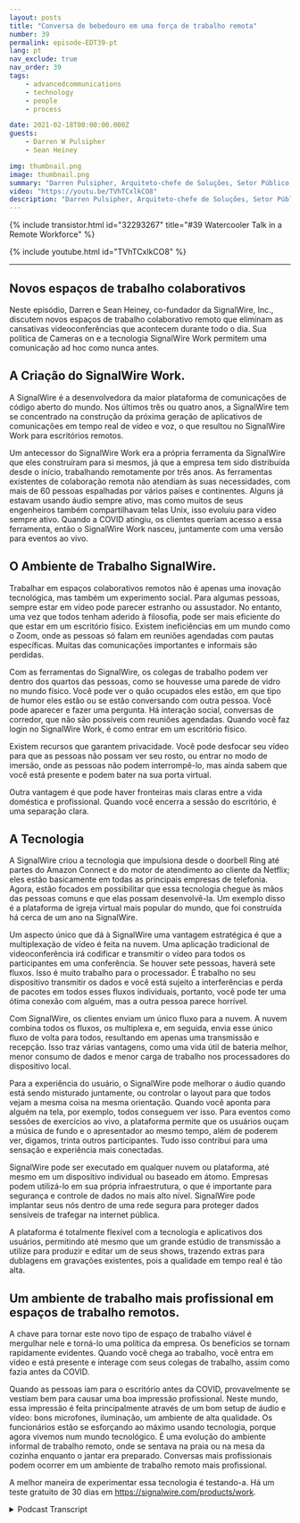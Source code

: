 ```yaml
---
layout: posts
title: "Conversa de bebedouro em uma força de trabalho remota"
number: 39
permalink: episode-EDT39-pt
lang: pt
nav_exclude: true
nav_order: 39
tags:
    - advancedcommunications
    - technology
    - people
    - process

date: 2021-02-18T00:00:00.000Z
guests:
    - Darren W Pulsipher
    - Sean Heiney

img: thumbnail.png
image: thumbnail.png
summary: "Darren Pulsipher, Arquiteto-chefe de Soluções, Setor Público, Intel, e Sean Heiney, co-fundador da SignalWire, Inc., discutem as políticas de trabalho remoto das empresas de câmeras ligadas e sua nova tecnologia de espaços de trabalho colaborativos remotos que promovem a comunicação ad hoc para sua equipe totalmente remota."
video: "https://youtu.be/TVhTCxlkCO8"
description: "Darren Pulsipher, Arquiteto-chefe de Soluções, Setor Público, Intel, e Sean Heiney, co-fundador da SignalWire, Inc., discutem as políticas de trabalho remoto das empresas de câmeras ligadas e sua nova tecnologia de espaços de trabalho colaborativos remotos que promovem a comunicação ad hoc para sua equipe totalmente remota."
---
```


<div>
{% include transistor.html id="32293267" title="#39 Watercooler Talk in a Remote Workforce" %}

{% include youtube.html id="TVhTCxlkCO8" %}
</div>

---

## Novos espaços de trabalho colaborativos

Neste episódio, Darren e Sean Heiney, co-fundador da SignalWire, Inc., discutem novos espaços de trabalho colaborativo remoto que eliminam as cansativas videoconferências que acontecem durante todo o dia. Sua política de Cameras on e a tecnologia SignalWire Work permitem uma comunicação ad hoc como nunca antes.

## A Criação do SignalWire Work.

A SignalWire é a desenvolvedora da maior plataforma de comunicações de código aberto do mundo. Nos últimos três ou quatro anos, a SignalWire tem se concentrado na construção da próxima geração de aplicativos de comunicações em tempo real de vídeo e voz, o que resultou no SignalWire Work para escritórios remotos.

Um antecessor do SignalWire Work era a própria ferramenta da SignalWire que eles construíram para si mesmos, já que a empresa tem sido distribuída desde o início, trabalhando remotamente por três anos. As ferramentas existentes de colaboração remota não atendiam às suas necessidades, com mais de 60 pessoas espalhadas por vários países e continentes. Alguns já estavam usando áudio sempre ativo, mas como muitos de seus engenheiros também compartilhavam telas Unix, isso evoluiu para vídeo sempre ativo. Quando a COVID atingiu, os clientes queriam acesso a essa ferramenta, então o SignalWire Work nasceu, juntamente com uma versão para eventos ao vivo.

## O Ambiente de Trabalho SignalWire.

Trabalhar em espaços colaborativos remotos não é apenas uma inovação tecnológica, mas também um experimento social. Para algumas pessoas, sempre estar em vídeo pode parecer estranho ou assustador. No entanto, uma vez que todos tenham aderido à filosofia, pode ser mais eficiente do que estar em um escritório físico. Existem ineficiências em um mundo como o Zoom, onde as pessoas só falam em reuniões agendadas com pautas específicas. Muitas das comunicações importantes e informais são perdidas.

Com as ferramentas do SignalWire, os colegas de trabalho podem ver dentro dos quartos das pessoas, como se houvesse uma parede de vidro no mundo físico. Você pode ver o quão ocupados eles estão, em que tipo de humor eles estão ou se estão conversando com outra pessoa. Você pode aparecer e fazer uma pergunta. Há interação social, conversas de corredor, que não são possíveis com reuniões agendadas. Quando você faz login no SignalWire Work, é como entrar em um escritório físico.

Existem recursos que garantem privacidade. Você pode desfocar seu vídeo para que as pessoas não possam ver seu rosto, ou entrar no modo de imersão, onde as pessoas não podem interrompê-lo, mas ainda sabem que você está presente e podem bater na sua porta virtual.

Outra vantagem é que pode haver fronteiras mais claras entre a vida doméstica e profissional. Quando você encerra a sessão do escritório, é uma separação clara.

## A Tecnologia

A SignalWire criou a tecnologia que impulsiona desde o doorbell Ring até partes do Amazon Connect e do motor de atendimento ao cliente da Netflix; eles estão basicamente em todas as principais empresas de telefonia. Agora, estão focados em possibilitar que essa tecnologia chegue às mãos das pessoas comuns e que elas possam desenvolvê-la. Um exemplo disso é a plataforma de igreja virtual mais popular do mundo, que foi construída há cerca de um ano na SignalWire.

Um aspecto único que dá à SignalWire uma vantagem estratégica é que a multiplexação de vídeo é feita na nuvem. Uma aplicação tradicional de videoconferência irá codificar e transmitir o vídeo para todos os participantes em uma conferência. Se houver sete pessoas, haverá sete fluxos. Isso é muito trabalho para o processador. É trabalho no seu dispositivo transmitir os dados e você está sujeito a interferências e perda de pacotes em todos esses fluxos individuais, portanto, você pode ter uma ótima conexão com alguém, mas a outra pessoa parece horrível.

Com SignalWire, os clientes enviam um único fluxo para a nuvem. A nuvem combina todos os fluxos, os multiplexa e, em seguida, envia esse único fluxo de volta para todos, resultando em apenas uma transmissão e recepção. Isso traz várias vantagens, como uma vida útil de bateria melhor, menor consumo de dados e menor carga de trabalho nos processadores do dispositivo local.

Para a experiência do usuário, o SignalWire pode melhorar o áudio quando está sendo misturado juntamente, ou controlar o layout para que todos vejam a mesma coisa na mesma orientação. Quando você aponta para alguém na tela, por exemplo, todos conseguem ver isso. Para eventos como sessões de exercícios ao vivo, a plataforma permite que os usuários ouçam a música de fundo e o apresentador ao mesmo tempo, além de poderem ver, digamos, trinta outros participantes. Tudo isso contribui para uma sensação e experiência mais conectadas.

SignalWire pode ser executado em qualquer nuvem ou plataforma, até mesmo em um dispositivo individual ou baseado em átomo. Empresas podem utilizá-lo em sua própria infraestrutura, o que é importante para segurança e controle de dados no mais alto nível. SignalWire pode implantar seus nós dentro de uma rede segura para proteger dados sensíveis de trafegar na internet pública.

A plataforma é totalmente flexível com a tecnologia e aplicativos dos usuários, permitindo até mesmo que um grande estúdio de transmissão a utilize para produzir e editar um de seus shows, trazendo extras para dublagens em gravações existentes, pois a qualidade em tempo real é tão alta.

## Um ambiente de trabalho mais profissional em espaços de trabalho remotos.

A chave para tornar este novo tipo de espaço de trabalho viável é mergulhar nele e torná-lo uma política da empresa. Os benefícios se tornam rapidamente evidentes. Quando você chega ao trabalho, você entra em vídeo e está presente e interage com seus colegas de trabalho, assim como fazia antes da COVID.

Quando as pessoas iam para o escritório antes da COVID, provavelmente se vestiam bem para causar uma boa impressão profissional. Neste mundo, essa impressão é feita principalmente através de um bom setup de áudio e vídeo: bons microfones, iluminação, um ambiente de alta qualidade. Os funcionários estão se esforçando ao máximo usando tecnologia, porque agora vivemos num mundo tecnológico. É uma evolução do ambiente informal de trabalho remoto, onde se sentava na praia ou na mesa da cozinha enquanto o jantar era preparado. Conversas mais profissionais podem ocorrer em um ambiente de trabalho remoto mais profissional.

A melhor maneira de experimentar essa tecnologia é testando-a. Há um teste gratuito de 30 dias em https://signalwire.com/products/work.



<details>
<summary> Podcast Transcript </summary>

<p></p>

</details>
